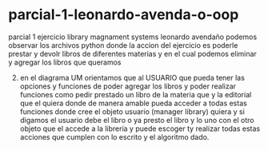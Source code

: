 # parcial-1-leonardo-avenda-o-oop
parcial 1 ejercicio library magnament systems leonardo avendaño 
podemos observar los archivos python donde la accion del ejercicio es poderle prestar y devolr libros de diferentes materias y en el cual podemos eliminar y agregar los libros que queramos

2. en el diagrama UM orientamos que al USUARIO que pueda tener las opciones y funciones de poder agregar los libros y poder realizar funciones como pedir prestado un libro de la materia que y la editorial que el quiera donde de manera amable pueda acceder a todas estas funciones donde cree el objeto usuario (manager library) quiera y si digamos el usuario debe el libro o ya presto el libro y lo uno con el otro objeto que el accede a la librería y puede escoger ty realizar todas estas acciones que cumplen con lo  escrito y el algoritmo dado.
